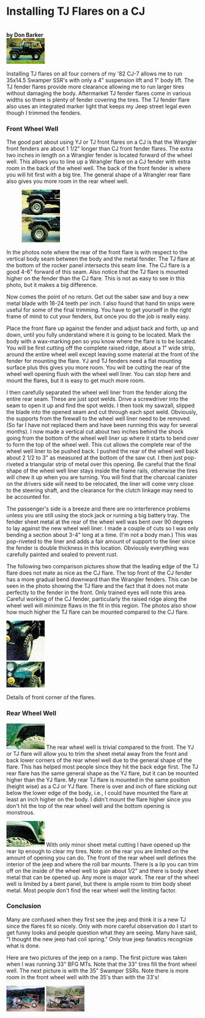 # Installing TJ Flares on a CJ

\
**by Don Barker**\
[![Don\'s CJ with 35s](/images/body/tjflares/tjf03_.jpg)](/images/body/tjflares/tjf03.jpg)

Installing TJ flares on all four corners of my \'82 CJ-7 allows me to run 35x14.5 Swamper SSR\'s with only a 4\" suspension lift and 1\" body lift. The TJ fender flares provide more clearance allowing me to run larger tires without damaging the body. Aftermarket TJ fender flares come in various widths so there is plenty of fender covering the tires. The TJ fender flare also uses an integrated marker light that keeps my Jeep street legal even though I trimmed the fenders.

### Front Wheel Well

The good part about using YJ or TJ front flares on a CJ is that the Wrangler front fenders are about 1 1/2\" longer than CJ front fender flares. The extra two inches in length on a Wrangler fender is located forward of the wheel well. This allows you to line up a Wrangler flare on a CJ fender with extra room in the back of the wheel well. The back of the front fender is where you will hit first with a big tire. The general shape of a Wrangler rear flare also gives you more room in the rear wheel well.

<figure>
<a href="/images/body/tjflares/tjf10.jpg"><img src="/images/body/tjflares/tjf10_.jpg" alt="CJ with CJ flares" /></a>
<figcaption><a href="/images/body/tjflares/tjf08.jpg"><img src="/images/body/tjflares/tjf08_.jpg" alt="CJ with TJ flares" /></a></figcaption>
</figure>

In the photos note where the rear of the front flare is with respect to the vertical body seam between the body and the metal fender. The TJ flare at the bottom of the rocker panel intersects this seam line. The CJ flare is a good 4-6\" forward of this seam. Also notice that the TJ flare is mounted higher on the fender than the CJ flare. This is not as easy to see in this photo, but it makes a big difference.

Now comes the point of no return. Get out the saber saw and buy a new metal blade with 18-24 teeth per inch. I also found that hand tin snips were useful for some of the final trimming. You have to get yourself in the right frame of mind to cut your fenders, but once you do the job is really easy.

Place the front flare up against the fender and adjust back and forth, up and down, until you fully understand where it is going to be located. Mark the body with a wax-marking pen so you know where the flare is to be located. You will be first cutting off the complete raised ridge, about a 1\" wide strip, around the entire wheel well except leaving some material at the front of the fender for mounting the flare. YJ and TJ fenders need a flat mounting surface plus this gives you more room. You will be cutting the rear of the wheel well opening flush with the wheel well liner. You can stop here and mount the flares, but it is easy to get much more room.

I then carefully separated the wheel well liner from the fender along the entire rear seam. These are just spot welds. Drive a screwdriver into the seam to open it up and find the spot welds. I then took my sawzall, slipped the blade into the opened seam and cut through each spot weld. Obviously, the supports from the firewall to the wheel well liner need to be removed. (So far I have not replaced them and have been running this way for several months). I now made a vertical cut about two inches behind the shock going from the bottom of the wheel well liner up where it starts to bend over to form the top of the wheel well. This cut allows the complete rear of the wheel well liner to be pushed back. I pushed the rear of the wheel well back about 2 1/2 to 3\" as measured at the bottom of the saw cut. I then just pop-riveted a triangular strip of metal over this opening. Be careful that the final shape of the wheel well liner stays inside the frame rails, otherwise the tires will chew it up when you are turning. You will find that the charcoal canister on the drivers side will need to be relocated, the liner will come very close to the steering shaft, and the clearance for the clutch linkage may need to be accounted for.

The passenger\'s side is a breeze and there are no interference problems unless you are still using the stock jack or running a big battery tray. The fender sheet metal at the rear of the wheel well was bent over 90 degrees to lay against the new wheel well liner. I made a couple of cuts so I was only bending a section about 3-4\" long at a time. (I\'m not a body man.) This was pop-riveted to the liner and adds a fair amount of support to the liner since the fender is double thickness in this location. Obviously everything was carefully painted and sealed to prevent rust.

The following two comparison pictures show that the leading edge of the TJ flare does not mate as nice as the CJ flare. The top front of the CJ fender has a more gradual bend downward than the Wrangler fenders. This can be seen in the photo showing the TJ flare and the fact that it does not mate perfectly to the fender in the front. Only trained eyes will note this area. Careful working of the CJ fender, particularly the raised ridge along the wheel well will minimize flaws in the fit in this region. The photos also show how much higher the TJ flare can be mounted compared to the CJ flare.

[![Front corner CJ flare](/images/body/tjflares/tjf01_.jpg)](/images/body/tjflares/tjf01.jpg)\
[![Front corner TJ flare](/images/body/tjflares/tjf02_.jpg)](/images/body/tjflares/tjf02.jpg)

Details of front corner of the flares.

### Rear Wheel Well

[![Front edge of rear flare](/images/body/tjflares/tjf06_.jpg)](/images/body/tjflares/tjf06.jpg) The rear wheel well is trivial compared to the front. The YJ or TJ flare will allow you to trim the sheet metal away from the front and back lower corners of the rear wheel well due to the general shape of the flare. This has helped most people since they hit the back edge first. The TJ rear flare has the same general shape as the YJ flare, but it can be mounted higher than the YJ flare. My rear TJ flare is mounted in the same position (height wise) as a CJ or YJ flare. There is over and inch of flare sticking out below the lower edge of the body, i.e., I could have mounted the flare at least an inch higher on the body. I didn\'t mount the flare higher since you don\'t hit the top of the rear wheel well and the bottom opening is monstrous.

[![Rear edge of rear flare](/images/body/tjflares/tjf07_.jpg)](/images/body/tjflares/tjf07.jpg) With only minor sheet metal cutting I have opened up the rear lip enough to clear my tires. Note: on the rear you are limited on the amount of opening you can do. The front of the rear wheel well defines the interior of the jeep and where the roll bar mounts. There is a lip you can trim off on the inside of the wheel well to gain about 1/2\" and there is body sheet metal that can be opened up. Any more is major work. The rear of the wheel well is limited by a bent panel, but there is ample room to trim body sheet metal. Most people don\'t find the rear wheel well the limiting factor.

### Conclusion

Many are confused when they first see the jeep and think it is a new TJ since the flares fit so nicely. Only with more careful observation do I start to get funny looks and people question what they are seeing. Many have said, \"I thought the new jeep had coil spring.\" Only true jeep fanatics recognize what is done.

Here are two pictures of the jeep on a ramp. The first picture was taken when I was running 33\" BFG MTs. Note that the 33\" tires fill the front wheel well. The next picture is with the 35\" Swamper SSRs. Note there is more room in the front wheel well with the 35\'s than with the 33\'s!

[![CJ with 33s](/images/body/tjflares/tjf04_.jpg)](/images/body/tjflares/tjf04.jpg) [![CJ with TJ flares](/images/body/tjflares/tjf09_.jpg)](/images/body/tjflares/tjf09.jpg)
